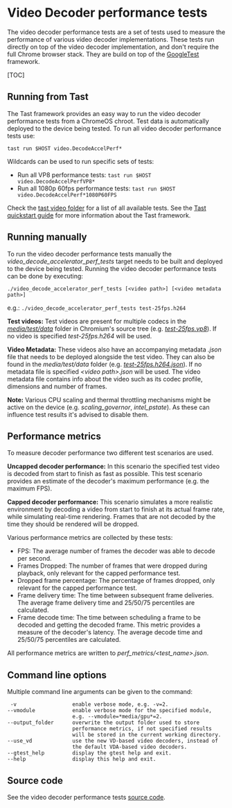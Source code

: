 # Video Decoder performance tests
The video decoder performance tests are a set of tests used to measure the
performance of various video decoder implementations. These tests run directly
on top of the video decoder implementation, and don't require the full Chrome
browser stack. They are build on top of the
[GoogleTest](https://github.com/google/googletest/blob/master/README.md)
framework.

[TOC]

## Running from Tast
The Tast framework provides an easy way to run the video decoder performance
tests from a ChromeOS chroot. Test data is automatically deployed to the device
being tested. To run all video decoder performance tests use:

    tast run $HOST video.DecodeAccelPerf*

Wildcards can be used to run specific sets of tests:
* Run all VP8 performance tests: `tast run $HOST video.DecodeAccelPerfVP8*`
* Run all 1080p 60fps performance tests:
`tast run $HOST video.DecodeAccelPerf*1080P60FPS`

Check the
[tast video folder](https://chromium.googlesource.com/chromiumos/platform/tast-tests/+/refs/heads/master/src/chromiumos/tast/local/bundles/cros/video/)
for a list of all available tests.
See the
[Tast quickstart guide](https://chromium.googlesource.com/chromiumos/platform/tast/+/HEAD/docs/quickstart.md)
for more information about the Tast framework.

## Running manually
To run the video decoder performance tests manually the
_video_decode_accelerator_perf_tests_ target needs to be built and deployed to
the device being tested. Running the video decoder performance tests can be done
by executing:

    ./video_decode_accelerator_perf_tests [<video path>] [<video metadata path>]

e.g.: `./video_decode_accelerator_perf_tests test-25fps.h264`

__Test videos:__ Test videos are present for multiple codecs in the
[_media/test/data_](https://cs.chromium.org/chromium/src/media/test/data/)
folder in Chromium's source tree (e.g.
[_test-25fps.vp8_](https://cs.chromium.org/chromium/src/media/test/data/test-25fps.vp8)).
If no video is specified _test-25fps.h264_ will be used.

__Video Metadata:__ These videos also have an accompanying metadata _.json_ file
that needs to be deployed alongside the test video. They can also be found in
the _media/test/data_ folder (e.g.
[_test-25fps.h264.json_](https://cs.chromium.org/chromium/src/media/test/data/test-25fps.h264.json)).
If no metadata file is specified _\<video path\>.json_ will be used. The video
metadata file contains info about the video such as its codec profile,
dimensions and number of frames.

__Note:__ Various CPU scaling and thermal throttling mechanisms might be active
on the device (e.g. _scaling_governor_, _intel_pstate_). As these can influence
test results it's advised to disable them.

## Performance metrics
To measure decoder performance two different test scenarios are used.

__Uncapped decoder performance:__ In this scenario the specified test video is
decoded from start to finish as fast as possible. This test scenario provides an
estimate of the decoder's maximum performance (e.g. the maximum FPS).

__Capped decoder performance:__ This scenario simulates a more realistic
environment by decoding a video from start to finish at its actual frame rate,
while simulating real-time rendering. Frames that are not decoded by the time
they should be rendered will be dropped.

Various performance metrics are collected by these tests:
* FPS: The average number of frames the decoder was able to decode per second.
* Frames Dropped: The number of frames that were dropped during playback, only
relevant for the capped performance test.
* Dropped frame percentage: The percentage of frames dropped, only relevant for
the capped performance test.
* Frame delivery time: The time between subsequent frame deliveries. The average
frame delivery time and 25/50/75 percentiles are calculated.
* Frame decode time: The time between scheduling a frame to be decoded and
getting the decoded frame. This metric provides a measure of the decoder's
latency. The average decode time and 25/50/75 percentiles are calculated.

All performance metrics are written to _perf_metrics/<test_name>.json_.

## Command line options
Multiple command line arguments can be given to the command:

     -v                  enable verbose mode, e.g. -v=2.
    --vmodule            enable verbose mode for the specified module,
                         e.g. --vmodule=*media/gpu*=2.
    --output_folder      overwrite the output folder used to store
                         performance metrics, if not specified results
                         will be stored in the current working directory.
    --use_vd             use the new VD-based video decoders, instead of
                         the default VDA-based video decoders.
    --gtest_help         display the gtest help and exit.
    --help               display this help and exit.

## Source code
See the video decoder performance tests [source code](https://cs.chromium.org/chromium/src/media/gpu/video_decode_accelerator_perf_tests.cc).

